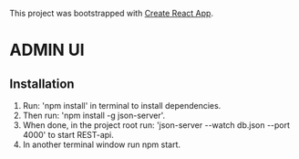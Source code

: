 This project was bootstrapped with [Create React App](https://github.com/facebook/create-react-app).

# ADMIN UI

## Installation

1. Run: 'npm install' in terminal to install dependencies. 
2. Then run: 'npm install -g json-server'.
3. When done, in the project root run: 'json-server --watch db.json --port 4000' to start REST-api.
4. In another terminal window run npm start.

